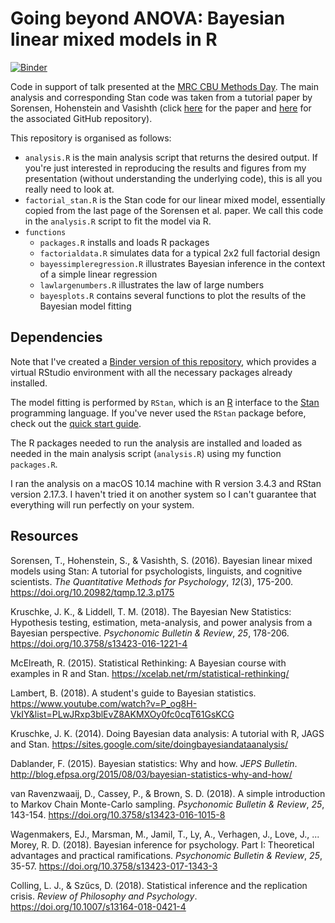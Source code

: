 # Going beyond ANOVA: Bayesian linear mixed models in R

[![Binder](https://mybinder.org/badge_logo.svg)](https://mybinder.org/v2/gh/frankhezemans/bayesANOVA/master?urlpath=rstudio)

Code in support of talk presented at the [MRC CBU Methods Day](http://imaging.mrc-cbu.cam.ac.uk/methods/MethodsDaySchedule). The main analysis and corresponding Stan code was taken from a tutorial paper by Sorensen, Hohenstein and Vasishth (click [here](http://dx.doi.org/10.20982/tqmp.12.3.p175) for the paper and [here](https://github.com/vasishth/BayesLMMTutorial) for the associated GitHub repository).

This repository is organised as follows:
* `analysis.R` is the main analysis script that returns the desired output. If you're just interested in reproducing the results and figures from my presentation (without understanding the underlying code), this is all you really need to look at.
* `factorial_stan.R` is the Stan code for our linear mixed model, essentially copied from the last page of the Sorensen et al. paper. We call this code in the `analysis.R` script to fit the model via R.
* `functions`
    * `packages.R` installs and loads R packages
    * `factorialdata.R` simulates data for a typical 2x2 full factorial design
    * `bayessimpleregression.R` illustrates Bayesian inference in the context of a simple linear regression
    * `lawlargenumbers.R` illustrates the law of large numbers
    * `bayesplots.R` contains several functions to plot the results of the Bayesian model fitting

## Dependencies

Note that I've created a [Binder version of this repository](https://mybinder.org/v2/gh/frankhezemans/bayesANOVA/master?urlpath=rstudio), which provides a virtual RStudio environment with all the necessary packages already installed.

The model fitting is performed by `RStan`, which is an [R](https://www.r-project.org) interface to the [Stan](http://mc-stan.org) programming language. If you've never used the `RStan` package before, check out the [quick start guide](https://github.com/stan-dev/rstan/wiki/RStan-Getting-Started).

The R packages needed to run the analysis are installed and loaded as needed in the main analysis script (`analysis.R`) using my function `packages.R`.

I ran the analysis on a macOS 10.14 machine with R version 3.4.3 and RStan version 2.17.3. I haven't tried it on another system so I can't guarantee that everything will run perfectly on your system.

## Resources

Sorensen, T., Hohenstein, S., & Vasishth, S. (2016). Bayesian linear mixed models using Stan: A tutorial for psychologists, linguists, and cognitive scientists. *The Quantitative Methods for Psychology*, *12*(3), 175-200. https://doi.org/10.20982/tqmp.12.3.p175

Kruschke, J. K., & Liddell, T. M. (2018). The Bayesian New Statistics: Hypothesis testing, estimation, meta-analysis, and power analysis from a Bayesian perspective. *Psychonomic Bulletin & Review*, *25*, 178-206. https://doi.org/10.3758/s13423-016-1221-4

McElreath, R. (2015). Statistical Rethinking: A Bayesian course with examples in R and Stan. https://xcelab.net/rm/statistical-rethinking/

Lambert, B. (2018). A student's guide to Bayesian statistics. https://www.youtube.com/watch?v=P_og8H-VkIY&list=PLwJRxp3blEvZ8AKMXOy0fc0cqT61GsKCG

Kruschke, J. K. (2014). Doing Bayesian data analysis: A tutorial with R, JAGS and Stan. https://sites.google.com/site/doingbayesiandataanalysis/

Dablander, F. (2015). Bayesian statistics: Why and how. *JEPS Bulletin*. http://blog.efpsa.org/2015/08/03/bayesian-statistics-why-and-how/

van Ravenzwaaij, D., Cassey, P., & Brown, S. D. (2018). A simple introduction to Markov Chain Monte-Carlo sampling. *Psychonomic Bulletin & Review*, *25*, 143-154. https://doi.org/10.3758/s13423-016-1015-8

Wagenmakers, EJ., Marsman, M., Jamil, T., Ly, A., Verhagen, J., Love, J., ... Morey, R. D. (2018). Bayesian inference for psychology. Part I: Theoretical advantages and practical ramifications. *Psychonomic Bulletin & Review*, *25*, 35-57. https://doi.org/10.3758/s13423-017-1343-3

Colling, L. J., & Szűcs, D. (2018). Statistical inference and the replication crisis. *Review of Philosophy and Psychology*. https://doi.org/10.1007/s13164-018-0421-4



